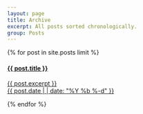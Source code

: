 ```yaml
---
layout: page
title: Archive
excerpt: All posts sorted chronologically.
group: Posts
---
```


<div id="archive">
{% for post in site.posts limit %}
    <article class="summary">
        <a href="{{ post.url }}"><h4>{{ post.title }}</h4></a>
        <a href="{{ post.url }}">
        <p class='excerpt'>
            {{ post.excerpt }}<br/>
            {{ post.date | | date: "%Y %b %-d" }}
        </p>
        </a>
    </article>
{% endfor %}
</div>
